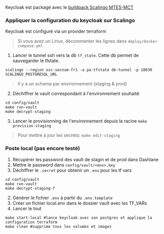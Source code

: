 Keycloak est packagé avec le [buildpack Scalingo MTES-MCT](https://github.com/MTES-MCT/keycloak-buildpack)

### Appliquer la configuration du keycloak sur Scalingo

Keycloak est configuré via un provider terraform

> Si vous avez un Linux, décommenter les lignes dans `deploy/docker-compose.yml`

1. Lancer le tunnel ssh vers la db `tf_state`. Cette db permet de sauvegarder le tfstate.

`scalingo --region osc-secnum-fr1 -a pa-tfstate db-tunnel -p 10030 SCALINGO_POSTGRESQL_URL`

> Il y a un schema par environnement (staging & prod)

2. Déchiffrer le vault correspondant à l'environnement souhaité

```
cd config/vault
make run-vault
make decrypt-staging
```

3. Lancer le provisionning de l'environnement depuis la racine
   `make provision-staging`

> Pour mettre à jour les secrets: `make edit-staging`

### Poste local (pas encore testé)

1. Récupérer les password des vault de stagin et de prod dans Dashlane
2. Mettre le password dans `config/vault/<env>.key`
3. Déchiffrer le `.secret` pour obtenir un `.env` pour les tf vars

```
cd config/vault
make run-vault
make decrypt-staging-f
```

2. Générer le fichier `.env` à partir du `.env.template`
3. Créer un fichier local.env dans le dossier vault avec les TF_VARs
4. Lancer le tout

```
make start-local #lance keycloak avec son postgres et applique la configuration terraform
make clean #supprime tous les volumes et images
```
